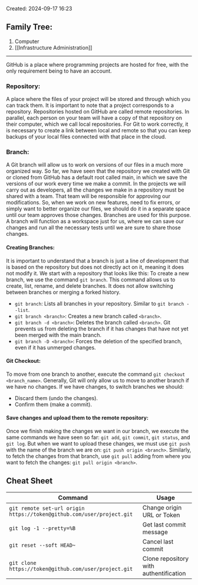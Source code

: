 Created: 2024-09-17 16:23
## Family Tree:
1. Computer
2. [[Infrastructure Administration]]
-- -
GitHub is a place where programming projects are hosted for free, with the only requirement being to have an account.
### Repository:
A place where the files of your project will be stored and through which you can track them. It is important to note that a project corresponds to a repository. Repositories hosted on GitHub are called remote repositories. In parallel, each person on your team will have a copy of that repository on their computer, which we call local repositories. For Git to work correctly, it is necessary to create a link between local and remote so that you can keep backups of your local files connected with that place in the cloud.
### Branch:
A Git branch will allow us to work on versions of our files in a much more organized way. So far, we have seen that the repository we created with Git or cloned from GitHub has a default root called main, in which we save the versions of our work every time we make a commit. In the projects we will carry out as developers, all the changes we make in a repository must be shared with a team. That team will be responsible for approving our modifications. So, when we work on new features, need to fix errors, or simply want to better organize our files, we should do it in a separate space until our team approves those changes. Branches are used for this purpose. A branch will function as a workspace just for us, where we can save our changes and run all the necessary tests until we are sure to share those changes.
#### Creating Branches:
It is important to understand that a branch is just a line of development that is based on the repository but does not directly act on it, meaning it does not modify it. We start with a repository that looks like this:
To create a new branch, we use the command `git branch`. This command allows us to create, list, rename, and delete branches. It does not allow switching between branches or merging a forked history.
- `git branch`: Lists all branches in your repository. Similar to `git branch --list`.
- `git branch <branch>`: Creates a new branch called `<branch>`.
- `git branch -d <branch>`: Deletes the branch called `<branch>`. Git prevents us from deleting the branch if it has changes that have not yet been merged with the main branch.
- `git branch -D <branch>`: Forces the deletion of the specified branch, even if it has unmerged changes.
#### Git Checkout:
To move from one branch to another, execute the command `git checkout <branch_name>`. Generally, Git will only allow us to move to another branch if we have no changes. If we have changes, to switch branches we should:
- Discard them (undo the changes).
- Confirm them (make a commit).
#### Save changes and upload them to the remote repository: 
Once we finish making the changes we want in our branch, we execute the same commands we have seen so far: `git add`, `git commit`, `git status`, and `git log`. But when we want to upload these changes, we must use `git push` with the name of the branch we are on: `git push origin <branch>`. Similarly, to fetch the changes from that branch, use `git pull` adding from where you want to fetch the changes: `git pull origin <branch>`.
## Cheat Sheet

| Command                                                               | Usage                                  |
| --------------------------------------------------------------------- | -------------------------------------- |
| `git remote set-url origin https://token@github.com/user/project.git` | Change origin URL or Token             |
| `git log -1 --pretty=%B`                                              | Get last commit message                |
| `git reset --soft HEAD~`                                              | Cancel last commit                     |
| `git clone https://token@github.com/user/project.git`                 | Clone repository with authentification |
